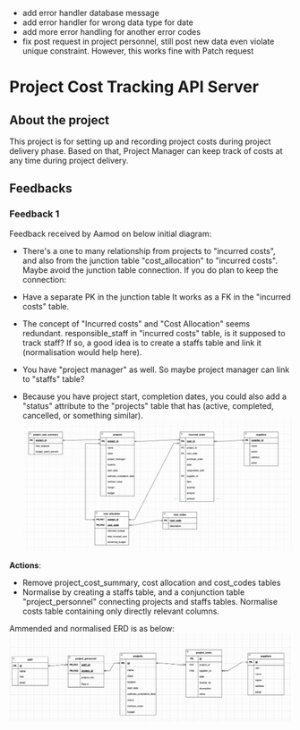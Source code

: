 - add error handler database message
- add error handler for wrong data type for date
- add more error handling for another error codes
- fix post request in project personnel, still post new data even violate unique constraint. However, this works fine with Patch request

# Project Cost Tracking API Server

## About the project
This project is for setting up and recording project costs during project delivery phase. Based on that, Project Manager can keep track of costs at any time during project delivery. 

## Feedbacks 

### Feedback 1
Feedback received by Aamod on below initial diagram:
- There's a one to many relationship from projects to "incurred costs", and also from the junction table "cost_allocation" to "incurred costs". Maybe avoid the junction table connection. If you do plan to keep the connection:
  
- Have a separate PK in the junction table
It works as a FK in the "incurred costs" table.

- The concept of "Incurred costs" and "Cost Allocation" seems redundant.
responsible_staff in "incurred costs" table, is it supposed to track staff? If so, a good idea is to create a staffs table and link it (normalisation would help here).

- You have "project manager" as well. So maybe project manager can link to "staffs" table?

- Because you have project start, completion dates, you could also add a "status" attribute to the "projects" table that has (active, completed, cancelled, or something similar).
![alt text](<images/ERD ver1.png>)

**Actions**:
- Remove project_cost_summary, cost allocation and cost_codes tables
- Normalise by creating a staffs table, and a conjunction table "project_personnel" connecting projects and staffs tables. 
Normalise costs table containing only directly relevant columns.

Ammended and normalised ERD is as below:
![alt text](<images/ERD ver2.png>)


